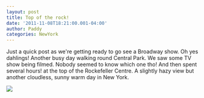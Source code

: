 ```yaml
--- 
layout: post 
title: Top of the rock! 
date: '2011-11-08T18:21:00.001-04:00' 
author: Paddy
categories: NewYork
---
```

Just a quick post as we're getting ready to go see a Broadway show. Oh
yes dahlings! Another busy day walking round Central Park. We saw some
TV show being filmed. Nobody seemed to know which one tho! And then
spent several hours! at the top of the Rockefeller Centre. A slightly
hazy view but another cloudless, sunny warm day in New York.


![](https://lh5.ggpht.com/-UXN9SUuR3fE/TrmrTrAJHHI/AAAAAAAACT0/Q1z91k9inPk/IMAG0598.png)
